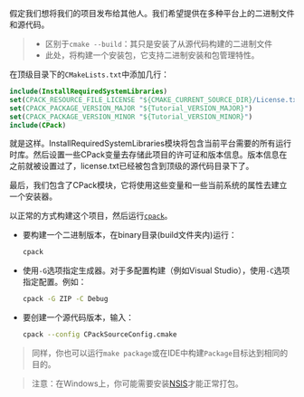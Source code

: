 假定我们想将我们的项目发布给其他人。我们希望提供在多种平台上的二进制文件和源代码。

> - 区别于`cmake --build`：其只是安装了从源代码构建的二进制文件
> - 此处，将构建一个安装包，它支持二进制安装和包管理特性。



在顶级目录下的`CMakeLists.txt`中添加几行：

```cmake
include(InstallRequiredSystemLibraries)
set(CPACK_RESOURCE_FILE_LICENSE "${CMAKE_CURRENT_SOURCE_DIR}/License.txt")
set(CPACK_PACKAGE_VERSION_MAJOR "${Tutorial_VERSION_MAJOR}")
set(CPACK_PACKAGE_VERSION_MINOR "${Tutorial_VERSION_MINOR}")
include(CPack)
```

就是这样。InstallRequiredSystemLibraries模块将包含当前平台需要的所有运行时库。然后设置一些CPack变量去存储此项目的许可证和版本信息。版本信息在之前就被设置过了，license.txt已经被包含到顶级的源代码目录下了。

最后，我们包含了CPack模块，它将使用这些变量和一些当前系统的属性去建立一个安装器。



以正常的方式构建这个项目，然后运行[`cpack`](https://cmake.org/cmake/help/latest/manual/cpack.1.html#manual:cpack(1))。

- 要构建一个二进制版本，在binary目录(build文件夹内)运行：

  ```bash
  cpack
  ```

- 使用`-G`选项指定生成器。对于多配置构建（例如Visual Studio），使用`-C`选项指定配置。例如：

  ```bash
  cpack -G ZIP -C Debug
  ```

- 要创建一个源代码版本，输入：

  ```bash
  cpack --config CPackSourceConfig.cmake
  ```

>同样，你也可以运行`make package`或在IDE中构建`Package`目标达到相同的目的。

>注意：在Windows上，你可能需要安装[NSIS](http://nsis.sourceforge.net/)才能正常打包。
